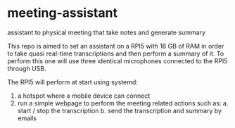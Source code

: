 # meeting-assistant
assistant to physical meeting that take notes and generate summary

This repo is aimed to set an assistant on a RPI5 with 16 GB of RAM in order to take quasi real-time transcriptions and then perform a summary of it. To perform this one will use three identical microphones connected to the RPI5 through USB.

The RPI5 will perform at start using systemd: 
1. a hotspot where a mobile device can connect
2. run a simple webpage to perform the meeting related actions such as:
    a. start / stop the transcription
    b. send the transcription and summary by emails



